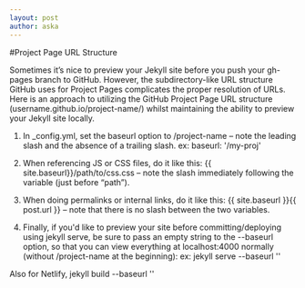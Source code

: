 ```yaml
---
layout: post
author: aska
---
```

#Project Page URL Structure

Sometimes it’s nice to preview your Jekyll site before you push your gh-pages branch to GitHub. However, the subdirectory-like URL structure GitHub uses for Project Pages complicates the proper resolution of URLs. Here is an approach to utilizing the GitHub Project Page URL structure (username.github.io/project-name/) whilst maintaining the ability to preview your Jekyll site locally.

1. In _config.yml, set the baseurl option to /project-name – note the leading slash and the absence of a trailing slash. ex: baseurl: '/my-proj'

2. When referencing JS or CSS files, do it like this: {{ site.baseurl}}/path/to/css.css – note the slash immediately following the variable (just before “path”).

3. When doing permalinks or internal links, do it like this: {{ site.baseurl }}{{ post.url }} – note that there is no slash between the two variables.

4. Finally, if you'd like to preview your site before committing/deploying using jekyll serve, be sure to pass an empty string to the --baseurl option, so that you can view everything at localhost:4000 normally (without /project-name at the beginning): ex: jekyll serve --baseurl ''

Also for Netlify, jekyll build --baseurl ''